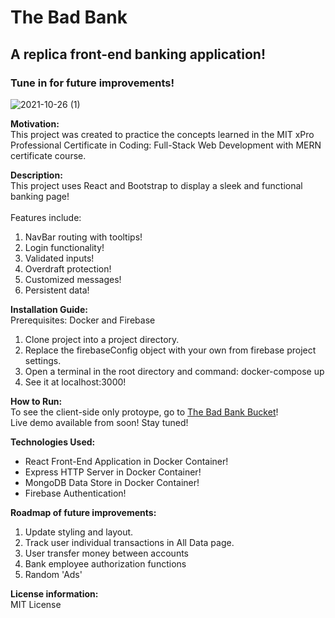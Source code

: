 # The Bad Bank
## A replica front-end banking application!
### Tune in for future improvements!

![2021-10-26 (1)](https://user-images.githubusercontent.com/78706475/138828969-c1ce6e53-c28b-4a2e-85ce-dca56faafdc7.png)

**Motivation:**<br>
This project was created to practice the concepts learned in the MIT xPro Professional Certificate in Coding: Full-Stack Web Development with MERN certificate course.

**Description:** <br>
This project uses React and Bootstrap to display a sleek and functional banking page!<br><br>
Features include:<br>
1. NavBar routing with tooltips!
2. Login functionality!
3. Validated inputs!
4. Overdraft protection!
5. Customized messages!
6. Persistent data!

**Installation Guide:**<br>
Prerequisites: Docker and Firebase
1. Clone project into a project directory.
2. Replace the firebaseConfig object with your own from firebase project settings.
3. Open a terminal in the root directory and command: docker-compose up
4. See it at localhost:3000!

**How to Run:** <br>
To see the client-side only protoype, go to [The Bad Bank Bucket](http://morgan-maltbabankingapplication.s3-website.us-east-2.amazonaws.com/#/)!<br>
Live demo available from soon! Stay tuned!

**Technologies Used:** <br>
 - React Front-End Application in Docker Container! <br>
 - Express HTTP Server in Docker Container! <br>
 - MongoDB Data Store in Docker Container! <br>
 - Firebase Authentication! <br>

**Roadmap of future improvements:** <br>
1. Update styling and layout.
2. Track user individual transactions in All Data page. 
3. User transfer money between accounts
4. Bank employee authorization functions
5. Random 'Ads'

**License information:** <br>
MIT License

